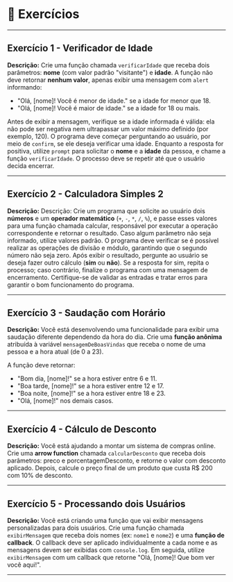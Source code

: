 # 📝 Exercícios

---

## Exercício 1 - Verificador de Idade
**Descrição:** Crie uma função chamada `verificarIdade` que receba dois parâmetros: **nome** (com valor padrão "visitante") e **idade**. A função não deve retornar **nenhum valor**, apenas exibir uma mensagem com `alert` informando:

- "Olá, [nome]! Você é menor de idade." se a idade for menor que 18.
- "Olá, [nome]! Você é maior de idade." se a idade for 18 ou mais.

Antes de exibir a mensagem, verifique se a idade informada é válida: ela não pode ser negativa nem ultrapassar um valor máximo definido (por exemplo, 120). O programa deve começar perguntando ao usuário, por meio de `confirm`, se ele deseja verificar uma idade. Enquanto a resposta for positiva, utilize `prompt` para solicitar o **nome** e a **idade** da pessoa, e chame a função `verificarIdade`. O processo deve se repetir até que o usuário decida encerrar.

---

## Exercício 2 - Calculadora Simples 2
**Descrição:**  Descrição: Crie um programa que solicite ao usuário dois **números** e um **operador matemático** (`+`, `-`, `*`, `/`, `%`), e passe esses valores para uma função chamada calcular, responsável por executar a operação correspondente e retornar o resultado. Caso algum parâmetro não seja informado, utilize valores padrão. O programa deve verificar se é possível realizar as operações de divisão e módulo, garantindo que o segundo número não seja zero. Após exibir o resultado, pergunte ao usuário se deseja fazer outro cálculo (**sim** ou **não**). Se a resposta for sim, repita o processo; caso contrário, finalize o programa com uma mensagem de encerramento. Certifique-se de validar as entradas e tratar erros para garantir o bom funcionamento do programa.

---

## Exercício 3 - Saudação com Horário
**Descrição:** Você está desenvolvendo uma funcionalidade para exibir uma saudação diferente dependendo da hora do dia. Crie uma **função anônima** atribuída à variável `mensagemDeBoasVindas` que receba o nome de uma pessoa e a hora atual (de 0 a 23).

A função deve retornar:
- "Bom dia, [nome]!" se a hora estiver entre 6 e 11.
- "Boa tarde, [nome]!" se a hora estiver entre 12 e 17.
- "Boa noite, [nome]!" se a hora estiver entre 18 e 23.
- "Olá, [nome]!" nos demais casos.

---

## Exercício 4 - Cálculo de Desconto
**Descrição:** Você está ajudando a montar um sistema de compras online. Crie uma **arrow function** chamada `calcularDesconto` que receba dois parâmetros: preco e porcentagemDesconto, e retorne o valor com desconto aplicado. Depois, calcule o preço final de um produto que custa R$ 200 com 10% de desconto.

---

## Exercício 5 - Processando dois Usuários
**Descrição:** Você está criando uma função que vai exibir mensagens personalizadas para dois usuários.
Crie uma função chamada `exibirMensagem` que receba dois nomes (ex: `nome1` e `nome2`) e uma **função de callback**. O callback deve ser aplicado individualmente a cada nome e as mensagens devem ser exibidas com `console.log`. Em seguida, utilize `exibirMensagem` com um callback que retorne "Olá, [nome]! Que bom ver você aqui!".

---
